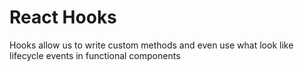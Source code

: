 # React Hooks
Hooks allow us to write custom methods and even use what look like lifecycle events in functional components